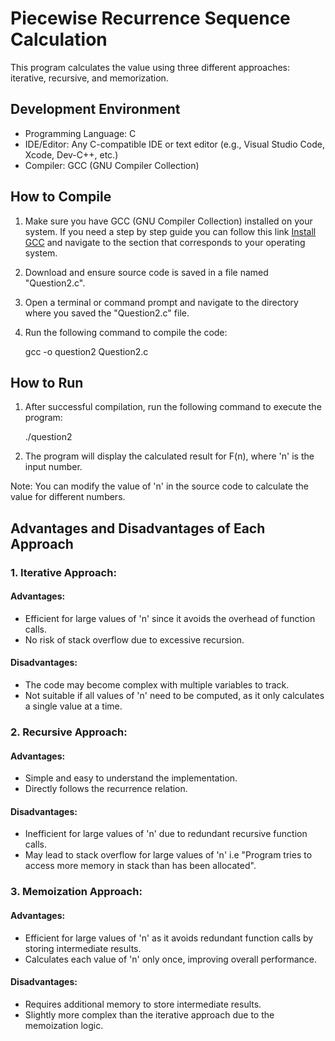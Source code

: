 # Piecewise Recurrence Sequence Calculation 

This program calculates the value using three different approaches: iterative, recursive, and memorization.

## Development Environment 

* Programming Language: C
* IDE/Editor: Any C-compatible IDE or text editor (e.g., Visual Studio Code, Xcode, Dev-C++, etc.)
* Compiler: GCC (GNU Compiler Collection)

## How to Compile 

1. Make sure you have GCC (GNU Compiler Collection) installed on your system. If you need a step by step guide you can follow this link [Install GCC](https://www.guru99.com/c-gcc-install.html) and navigate to the section that corresponds to your operating system.
2. Download and ensure source code is saved in a file named "Question2.c".
3. Open a terminal or command prompt and navigate to the directory where you saved the "Question2.c" file.
4. Run the following command to compile the code:

    gcc -o question2 Question2.c

## How to Run 

1. After successful compilation, run the following command to execute the program:

    ./question2
            
2. The program will display the calculated result for F(n), where 'n' is the input number.

Note: You can modify the value of 'n' in the source code to calculate the value for different numbers.

## Advantages and Disadvantages of Each Approach 

### 1. Iterative Approach:
#### Advantages: 
- Efficient for large values of 'n' since it avoids the overhead of function calls.
- No risk of stack overflow due to excessive recursion.
#### Disadvantages: 
- The code may become complex with multiple variables to track.
- Not suitable if all values of 'n' need to be computed, as it only calculates a single value at a time.

### 2. Recursive Approach:
#### Advantages: 
- Simple and easy to understand the implementation.
- Directly follows the recurrence relation.
#### Disadvantages: 
- Inefficient for large values of 'n' due to redundant recursive function calls.
- May lead to stack overflow for large values of 'n' i.e "Program tries to access more memory in stack than has been allocated".

### 3. Memoization Approach:
#### Advantages: 
- Efficient for large values of 'n' as it avoids redundant function calls by storing intermediate results.
- Calculates each value of 'n' only once, improving overall performance.
#### Disadvantages: 
- Requires additional memory to store intermediate results.
- Slightly more complex than the iterative approach due to the memoization logic.
   